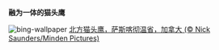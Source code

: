 
**融为一体的猫头鹰**

![bing-wallpaper](https://www.bing.com/th?id=OHR.BorealOwl_ZH-CN7957240111_1920x1080.jpg)
[北方猫头鹰，萨斯喀彻温省，加拿大 (© Nick Saunders/Minden Pictures)](https://www.bing.com/search?q=%E5%8C%97%E6%96%B9%E7%8C%AB%E5%A4%B4%E9%B9%B0&amp;form=hpcapt&amp;mkt=zh-cn)
  